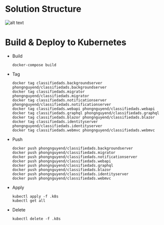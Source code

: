 # Solution Structure
![alt text](/docs/imgs/code-solution-structure.png)

# Build & Deploy to Kubernetes

- Build
  ```
  docker-compose build
  ```

- Tag
  ```
  docker tag classifiedads.backgroundserver phongnguyend/classifiedads.backgroundserver
  docker tag classifiedads.migrator phongnguyend/classifiedads.migrator
  docker tag classifiedads.notificationserver phongnguyend/classifiedads.notificationserver
  docker tag classifiedads.webapi phongnguyend/classifiedads.webapi
  docker tag classifiedads.graphql phongnguyend/classifiedads.graphql
  docker tag classifiedads.blazor phongnguyend/classifiedads.blazor
  docker tag classifiedads.identityserver phongnguyend/classifiedads.identityserver
  docker tag classifiedads.webmvc phongnguyend/classifiedads.webmvc
  ```

- Push
  ```
  docker push phongnguyend/classifiedads.backgroundserver
  docker push phongnguyend/classifiedads.migrator
  docker push phongnguyend/classifiedads.notificationserver
  docker push phongnguyend/classifiedads.webapi
  docker push phongnguyend/classifiedads.graphql
  docker push phongnguyend/classifiedads.blazor
  docker push phongnguyend/classifiedads.identityserver
  docker push phongnguyend/classifiedads.webmvc
  ```

- Apply
  ```
  kubectl apply -f .k8s
  kubectl get all
  ```

- Delete
  ```
  kubectl delete -f .k8s
  ```
